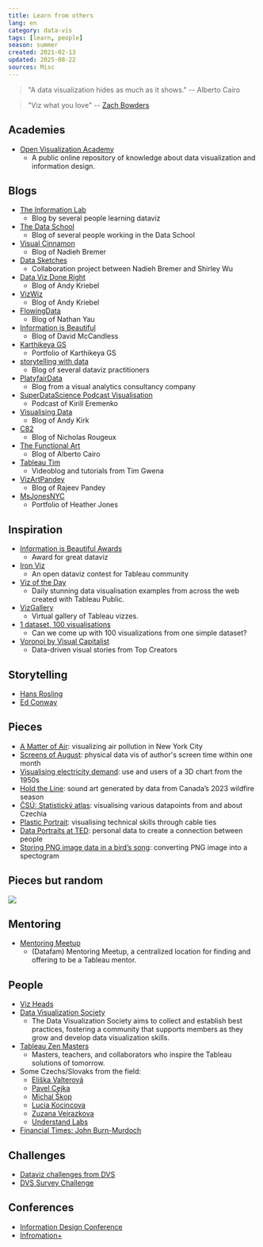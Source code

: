 ```yaml
---
title: Learn from others
lang: en
category: data-vis
tags: [learn, people]
season: summer
created: 2021-02-13
updated: 2025-08-22
sources: Misc
---
```


> "A data visualization hides as much as it shows."
> -- Alberto Cairo

> "Viz what you love"
> -- [Zach Bowders](https://nightingaledvs.com/viz-what-you-love/)

## Academies
- [Open Visualization Academy](https://openvisualizationacademy.org/)
    - A public online repository of knowledge about data visualization and information design.

## Blogs
- [The Information Lab](https://www.theinformationlab.co.uk/)
	- Blog by several people learning dataviz
- [The Data School](https://www.thedataschool.co.uk/blog/)
	- Blog of several people working in the Data School
- [Visual Cinnamon](https://www.visualcinnamon.com/)
	- Blog of Nadieh Bremer
- [Data Sketches](http://www.datasketch.es/)
	- Collaboration project between Nadieh Bremer and Shirley Wu
- [Data Viz Done Right](http://www.datavizdoneright.com/)
	- Blog of Andy Kriebel
- [VizWiz](https://www.vizwiz.com/)
	- Blog of Andy Kriebel
- [FlowingData](https://flowingdata.com/)
	- Blog of Nathan Yau
- [Information is Beautiful](https://informationisbeautiful.net/)
	- Blog of David McCandless
- [Karthikeya GS](https://karthikeyags.myportfolio.com/)
	- Portfolio of Karthikeya GS
- [storytelling with data](http://www.storytellingwithdata.com/blog)
	- Blog of several dataviz practitioners
- [PlatyfairData](https://playfairdata.com/blog/)
	- Blog from a visual analytics consultancy company
- [SuperDataScience Podcast Visualisation](https://www.superdatascience.com/podcast)
	- Podcast of Kirill Eremenko 
- [Visualising Data](http://www.visualisingdata.com/blog/)
	- Blog of Andy Kirk
- [C82](https://www.c82.net/)
	- Blog of Nicholas Rougeux
- [The Functional Art](http://www.thefunctionalart.com/)
	- Blog of Alberto Cairo
- [Tableau Tim](https://www.tableautim.com/)
	- Videoblog and tutorials from Tim Gwena
- [VizArtPandey](https://vizartpandey.com/category/tableau/)
	- Blog of Rajeev Pandey
- [MsJonesNYC](https://msjonesnyc.com/)
	- Portfolio of Heather Jones

## Inspiration
- [Information is Beautiful Awards](https://www.informationisbeautifulawards.com/showcase?page=1&type=awards)
	- Award for great dataviz
- [Iron Viz](https://www.tableau.com/community/iron-viz)
	- An open dataviz contest for Tableau community
- [Viz of the Day](https://public.tableau.com/s/gallery)
	- Daily stunning data visualisation examples from across the web created with Tableau Public.
- [VizGallery](https://vizgallery.tableaupublic.com/)
	- Virtual gallery of Tableau vizzes.
- [1 dataset, 100 visualisations](https://100.datavizproject.com/)
	- Can we come up with 100 visualizations from one simple dataset?
- [Voronoi by Visual Capitalist](https://www.voronoiapp.com/)
    - Data-driven visual stories from Top Creators

## Storytelling
- [Hans Rosling](https://www.ted.com/playlists/474/the_best_hans_rosling_talks_yo)
- [Ed Conway](https://www.linkedin.com/posts/ed-conway-466b172a_a-longer-than-usual-data-dive-this-time-activity-7300469656371318786-duxw)

## Pieces
- [A Matter of Air](https://storymaps.arcgis.com/stories/8723e46dc6c54716808be04457723bc4): visualizing air pollution in New York City
- [Screens of August](https://karthikeyags.myportfolio.com/screens-of-august-tangible-dataviz): physical data vis of author's screen time within one month
- [Visualising electricity demand](https://journal.sciencemuseum.ac.uk/article/visualising-electricity-demand/): use and users of a 3D chart from the 1950s
- [Hold the Line](https://loudnumbers.bandcamp.com/track/hold-the-line): sound art generated by data from Canada’s 2023 wildfire season
- [ČSÚ: Statistický atlas](https://geodata.csu.gov.cz/as/atlas/): visualising various datapoints from and about Czechia
- [Plastic Portrait](https://nightingaledvs.com/plastic-portrait-cable-ties): visualising technical skills through cable ties
- [Data Portraits at TED](https://giorgialupi.com/data-portraits-at-ted2017/): personal data to create a connection between people
- [Storing PNG image data in a bird’s song](https://flowingdata.com/2025/07/30/storing-png-image-data-in-a-birds-song/): converting PNG image into a spectogram

## Pieces but random
![](../__desktop/chart-random-01.png)

## Mentoring
- [Mentoring Meetup](http://www.mentoringmeetup.com/)
	- (Datafam) Mentoring Meetup, a centralized location for finding and offering to be a Tableau mentor.

## People
- [Viz Heads](https://vizheads.com/)
- [Data Visualization Society](https://www.datavisualizationsociety.com/)
	- The Data Visualization Society aims to collect and establish best practices, fostering a community that supports members as they grow and develop data visualization skills.
- [Tableau Zen Masters](https://www.tableau.com/zen-masters)
	- Masters, teachers, and collaborators who inspire the Tableau solutions of tomorrow.
- Some Czechs/Slovaks from the field:
	- [Eliška Valterová](https://www.linkedin.com/in/eliskavalterova/)
	- [Pavel Cejka](https://www.linkedin.com/in/pavelcejka/)
	- [Michal Škop](https://github.com/michalskop)
	- [Lucia Kocincova](http://lucyia.com/)
	- [Zuzana Vejrazkova](https://www.linkedin.com/in/zuzanavejrazkova)
	- [Understand Labs](https://www.understandlabs.com/)
- [Financial Times: John Burn-Murdoch](https://www.ft.com/john-burn-murdoch)

## Challenges
- [Dataviz challenges from DVS](https://docs.google.com/spreadsheets/d/1PDsC10-NRVLC5pxZaJ1JO_NzYxVmB7Bx7RPoYPT1h_8/edit#gid=649830353)
- [DVS Survey Challenge](https://www.datavisualizationsociety.com/2020-survey-challenge)

## Conferences
- [Information Design Conference](https://www.infographicscongres.eu/)
- [Infromation+](https://informationplusconference.com/)
